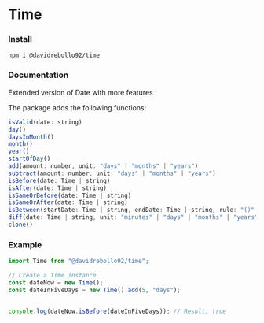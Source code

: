 # Time

### Install

```
npm i @davidrebollo92/time
```

### Documentation

Extended version of Date with more features

The package adds the following functions:

```js
isValid(date: string)
day()
daysInMonth()
month()
year()
startOfDay()
add(amount: number, unit: "days" | "months" | "years")
subtract(amount: number, unit: "days" | "months" | "years")
isBefore(date: Time | string)
isAfter(date: Time | string)
isSameOrBefore(date: Time | string)
isSameOrAfter(date: Time | string)
isBetween(startDate: Time | string, endDate: Time | string, rule: "()" | "(]" | "[)" | "[]")
diff(date: Time | string, unit: "minutes" | "days" | "months" | "years")
clone()
```

### Example

```js
import Time from "@davidrebollo92/time";

// Create a Time instance
const dateNow = new Time();
const dateInFiveDays = new Time().add(5, "days");


console.log(dateNow.isBefore(dateInFiveDays)); // Result: true
```

